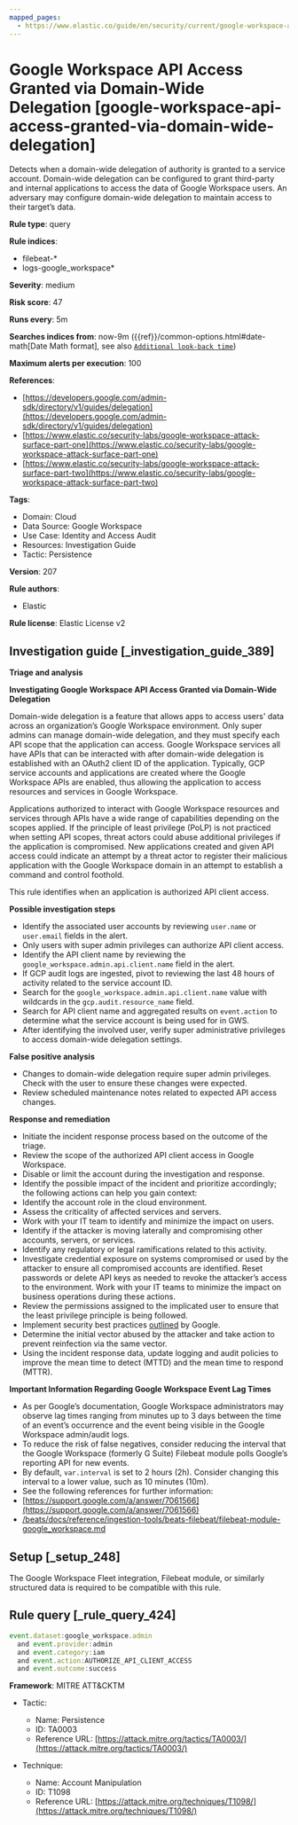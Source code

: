 ```yaml
---
mapped_pages:
  - https://www.elastic.co/guide/en/security/current/google-workspace-api-access-granted-via-domain-wide-delegation.html
---
```


# Google Workspace API Access Granted via Domain-Wide Delegation [google-workspace-api-access-granted-via-domain-wide-delegation]

Detects when a domain-wide delegation of authority is granted to a service account. Domain-wide delegation can be configured to grant third-party and internal applications to access the data of Google Workspace users. An adversary may configure domain-wide delegation to maintain access to their target’s data.

**Rule type**: query

**Rule indices**:

* filebeat-*
* logs-google_workspace*

**Severity**: medium

**Risk score**: 47

**Runs every**: 5m

**Searches indices from**: now-9m ({{ref}}/common-options.html#date-math[Date Math format], see also [`Additional look-back time`](docs-content://solutions/security/detect-and-alert/create-detection-rule.md#rule-schedule))

**Maximum alerts per execution**: 100

**References**:

* [https://developers.google.com/admin-sdk/directory/v1/guides/delegation](https://developers.google.com/admin-sdk/directory/v1/guides/delegation)
* [https://www.elastic.co/security-labs/google-workspace-attack-surface-part-one](https://www.elastic.co/security-labs/google-workspace-attack-surface-part-one)
* [https://www.elastic.co/security-labs/google-workspace-attack-surface-part-two](https://www.elastic.co/security-labs/google-workspace-attack-surface-part-two)

**Tags**:

* Domain: Cloud
* Data Source: Google Workspace
* Use Case: Identity and Access Audit
* Resources: Investigation Guide
* Tactic: Persistence

**Version**: 207

**Rule authors**:

* Elastic

**Rule license**: Elastic License v2

## Investigation guide [_investigation_guide_389]

**Triage and analysis**

**Investigating Google Workspace API Access Granted via Domain-Wide Delegation**

Domain-wide delegation is a feature that allows apps to access users' data across an organization’s Google Workspace environment. Only super admins can manage domain-wide delegation, and they must specify each API scope that the application can access. Google Workspace services all have APIs that can be interacted with after domain-wide delegation is established with an OAuth2 client ID of the application. Typically, GCP service accounts and applications are created where the Google Workspace APIs are enabled, thus allowing the application to access resources and services in Google Workspace.

Applications authorized to interact with Google Workspace resources and services through APIs have a wide range of capabilities depending on the scopes applied. If the principle of least privilege (PoLP) is not practiced when setting API scopes, threat actors could abuse additional privileges if the application is compromised. New applications created and given API access could indicate an attempt by a threat actor to register their malicious application with the Google Workspace domain in an attempt to establish a command and control foothold.

This rule identifies when an application is authorized API client access.

**Possible investigation steps**

* Identify the associated user accounts by reviewing `user.name` or `user.email` fields in the alert.
* Only users with super admin privileges can authorize API client access.
* Identify the API client name by reviewing the `google_workspace.admin.api.client.name` field in the alert.
* If GCP audit logs are ingested, pivot to reviewing the last 48 hours of activity related to the service account ID.
* Search for the `google_workspace.admin.api.client.name` value with wildcards in the `gcp.audit.resource_name` field.
* Search for API client name and aggregated results on `event.action` to determine what the service account is being used for in GWS.
* After identifying the involved user, verify super administrative privileges to access domain-wide delegation settings.

**False positive analysis**

* Changes to domain-wide delegation require super admin privileges. Check with the user to ensure these changes were expected.
* Review scheduled maintenance notes related to expected API access changes.

**Response and remediation**

* Initiate the incident response process based on the outcome of the triage.
* Review the scope of the authorized API client access in Google Workspace.
* Disable or limit the account during the investigation and response.
* Identify the possible impact of the incident and prioritize accordingly; the following actions can help you gain context:
* Identify the account role in the cloud environment.
* Assess the criticality of affected services and servers.
* Work with your IT team to identify and minimize the impact on users.
* Identify if the attacker is moving laterally and compromising other accounts, servers, or services.
* Identify any regulatory or legal ramifications related to this activity.
* Investigate credential exposure on systems compromised or used by the attacker to ensure all compromised accounts are identified. Reset passwords or delete API keys as needed to revoke the attacker’s access to the environment. Work with your IT teams to minimize the impact on business operations during these actions.
* Review the permissions assigned to the implicated user to ensure that the least privilege principle is being followed.
* Implement security best practices [outlined](https://support.google.com/a/answer/7587183) by Google.
* Determine the initial vector abused by the attacker and take action to prevent reinfection via the same vector.
* Using the incident response data, update logging and audit policies to improve the mean time to detect (MTTD) and the mean time to respond (MTTR).

**Important Information Regarding Google Workspace Event Lag Times**

* As per Google’s documentation, Google Workspace administrators may observe lag times ranging from minutes up to 3 days between the time of an event’s occurrence and the event being visible in the Google Workspace admin/audit logs.
* To reduce the risk of false negatives, consider reducing the interval that the Google Workspace (formerly G Suite) Filebeat module polls Google’s reporting API for new events.
* By default, `var.interval` is set to 2 hours (2h). Consider changing this interval to a lower value, such as 10 minutes (10m).
* See the following references for further information:
* [https://support.google.com/a/answer/7061566](https://support.google.com/a/answer/7061566)
* [/beats/docs/reference/ingestion-tools/beats-filebeat/filebeat-module-google_workspace.md](beats://docs/reference/filebeat/filebeat-module-google_workspace.md)


## Setup [_setup_248]

The Google Workspace Fleet integration, Filebeat module, or similarly structured data is required to be compatible with this rule.


## Rule query [_rule_query_424]

```js
event.dataset:google_workspace.admin
  and event.provider:admin
  and event.category:iam
  and event.action:AUTHORIZE_API_CLIENT_ACCESS
  and event.outcome:success
```

**Framework**: MITRE ATT&CKTM

* Tactic:

    * Name: Persistence
    * ID: TA0003
    * Reference URL: [https://attack.mitre.org/tactics/TA0003/](https://attack.mitre.org/tactics/TA0003/)

* Technique:

    * Name: Account Manipulation
    * ID: T1098
    * Reference URL: [https://attack.mitre.org/techniques/T1098/](https://attack.mitre.org/techniques/T1098/)



